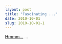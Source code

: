 ```yaml
---
layout: post
title: "Fascinating ..."
date: 2010-10-01
slug: 2010-10-01-1
---
```


 [Hmmm...](http://www.nytimes.com/2010/09/28/us/28religion.html) ...<br />
